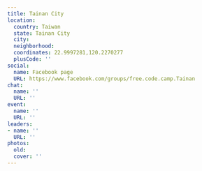 ```yaml
---
title: Tainan City
location:
  country: Taiwan
  state: Tainan City
  city: 
  neighborhood: 
  coordinates: 22.9997281,120.2270277
  plusCode: ''
social:
  name: Facebook page
  URL: https://www.facebook.com/groups/free.code.camp.Tainan
chat:
  name: ''
  URL: ''
event:
  name: ''
  URL: ''
leaders:
- name: ''
  URL: ''
photos:
  old: 
  cover: ''
---
```


